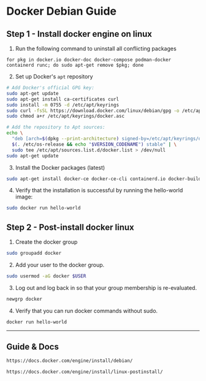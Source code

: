 # **Docker Debian Guide**

## Step 1 - Install docker engine on linux

1. Run the following command to uninstall all conflicting packages
```
for pkg in docker.io docker-doc docker-compose podman-docker containerd runc; do sudo apt-get remove $pkg; done
```

2. Set up Docker's `apt` repository
```bash
# Add Docker's official GPG key:
sudo apt-get update
sudo apt-get install ca-certificates curl
sudo install -m 0755 -d /etc/apt/keyrings
sudo curl -fsSL https://download.docker.com/linux/debian/gpg -o /etc/apt/keyrings/docker.asc
sudo chmod a+r /etc/apt/keyrings/docker.asc

# Add the repository to Apt sources:
echo \
  "deb [arch=$(dpkg --print-architecture) signed-by=/etc/apt/keyrings/docker.asc] https://download.docker.com/linux/debian \
  $(. /etc/os-release && echo "$VERSION_CODENAME") stable" | \
  sudo tee /etc/apt/sources.list.d/docker.list > /dev/null
sudo apt-get update
```

3. Install the Docker packages (latest)
```bash
sudo apt-get install docker-ce docker-ce-cli containerd.io docker-buildx-plugin docker-compose-plugin
```

4. Verify that the installation is successful by running the hello-world image:
```bash
sudo docker run hello-world
```

## Step 2 - Post-install docker linux


1. Create the docker group
```bash
sudo groupadd docker
```

2. Add your user to the docker group.
```bash
sudo usermod -aG docker $USER
```

3. Log out and log back in so that your group membership is re-evaluated.
```bash
newgrp docker
```

4. Verify that you can run docker commands without sudo.
```bash
docker run hello-world
```
---

## Guide & Docs

```bash
https://docs.docker.com/engine/install/debian/
```
```bash
https://docs.docker.com/engine/install/linux-postinstall/
```

